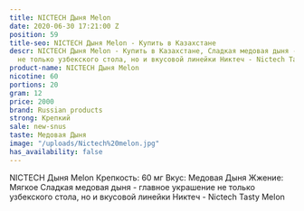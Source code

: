 ```yaml
---
title: NICTECH Дыня Melon
date: 2020-06-30 17:21:00 Z
position: 59
title-seo: NICTECH Дыня Melon - Купить в Казахстане
descr: NICTECH Дыня Melon - Купить в Казахстане, Сладкая медовая дыня - главное украшение
  не только узбекского стола, но и вкусовой линейки Никтеч - Nictech Tasty Melon.
product-name: NICTECH Дыня Melon
nicotine: 60
portions: 20
gram: 12
price: 2000
brand: Russian products
strong: Крепкий
sale: new-snus
taste: Медовая Дыня
image: "/uploads/Nictech%20melon.jpg"
has_availability: false
---
```


NICTECH Дыня Melon
Крепкость: 60 мг
Вкус: Медовая Дыня
Жжение: Мягкое
Сладкая медовая дыня - главное украшение не только узбекского стола, но и вкусовой линейки Никтеч - Nictech Tasty Melon